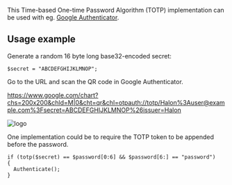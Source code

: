 This Time-based One-time Password Algorithm (TOTP) implementation can be used with eg. [Google Authenticator](https://en.wikipedia.org/wiki/Google_Authenticator).

Usage example
-------------

Generate a random 16 byte long base32-encoded secret:

```
$secret = "ABCDEFGHIJKLMNOP";
```

Go to the URL and scan the QR code in Google Authenticator.

https://www.google.com/chart?chs=200x200&chld=M|0&cht=qr&chl=otpauth://totp/Halon%3Auser@example.com%3Fsecret=ABCDEFGHIJKLMNOP%26issuer=Halon

![logo](https://www.google.com/chart?chs=200x200&chld=M|0&cht=qr&chl=otpauth://totp/Halon%3Auser@example.com%3Fsecret=ABCDEFGHIJKLMNOP%26issuer=Halon)

One implementation could be to require the TOTP token to be appended before the password.

```
if (totp($secret) == $password[0:6] && $password[6:] == "password")
{
  Authenticate();
}
```
